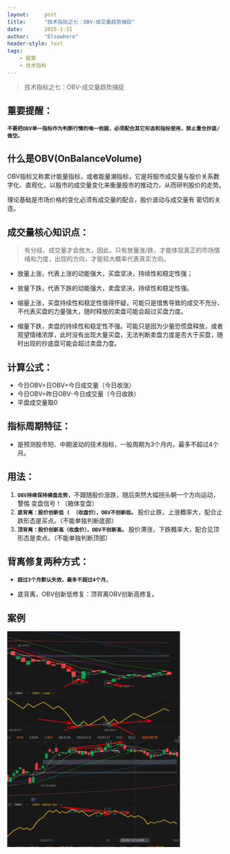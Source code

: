 ```yaml
---
layout: 	post
title: 		"技术指标之七：OBV-成交量趋势捕捉"
date:       2025-1-31
author: 	"Elsewhere"
header-style: text
tags:
    - 股票  
    - 技术指标 
---
```


> 技术指标之七：OBV-成交量趋势捕捉



## 重要提醒：

**`不要把OBV单一指标作为判断行情的唯一依据，必须配合其它形态和指标使用，禁止重仓抄底/做空。`**





## 什么是OBV(OnBalanceVolume)
OBV指标又称累计能量指标，或者能量潮指标，它是将股市成交量与股价关系数字化、直观化，以股市的成交量变化来衡量股市的推动力，从而研判股价的走势。

理论基础是市场价格的变化必须有成交量的配合，股价波动与成交量有
密切的关连。



## 成交量核心知识点：
> 有分歧，成交量才会放大，因此，只有放量涨/跌，才能体现真正的市场情绪和力度，出现的方向，才能较大概率代表真实方向。

- 放量上涨，代表上涨的动能强大，买盘坚决，持续性和稳定性强；

- 放量下跌，代表下跌的动能强大，卖盘坚决，持续性和稳定性强。

- 缩量上涨，买盘持续性和稳定性值得怀疑，可能只是惜售导致的成交不充分，不代表买盘的力量强大，随时释放的卖盘可能会超过买盘力度。

- 缩量下跌，卖盘的持续性和稳定性不强。可能只是因为少量恐慌盘释放，或者观望情绪浓厚，此时没有出现大量买盘，无法判断卖盘力度是否大于买盘，随时出现的抄底盘可能会超过卖盘力度。

  

## 计算公式：
- 今日OBV=日OBV+今日成交量（今日收涨）
- 今日OBV=昨日OBV-今日成交量（今日收跌）
- 平盘成交量取0

## 指标周期特征：
- 是预测股市短、中期波动的技术指标，一般周期为3个月内，最多不超过4个月。



## 用法：
1. **`OBV持续保持横盘走势`**，不跟随股价涨跌，随后突然大幅拐头朝一个方向运动，警惕
变盘信号！（箱体变盘）
2. **`底背离：股价创新低 ( （收盘价），OBV不创新低。`**
股价止跌，上涨概率大，配合止跌形态是买点。（不能单独判断底部）
3. **`顶背离：股价创新高（收盘价），OBV不创新高。`**
股价滞涨，下跌概率大，配合见顶形态是卖点。（不能单独判断顶部）

## 背离修复两种方式：

- **`超过3个月默认失效，最多不超过4个月`**。

- 底背离，OBV创新低修复：顶背离OBV创新高修复。

  


## 案例

<img src="/img/2025/02/01-53/5.jpg" width = "400" height = "250"  align=left /><br><br><br><br><br><br><br><br><br><br>

<img src="/img/2025/02/01-53/6.jpg" width = "400" height = "250"  align=left /><br><br><br><br><br><br><br><br><br><br><br>
